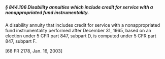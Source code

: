##### § 844.106 Disability annuities which include credit for service with a nonappropriated fund instrumentality. #####

A disability annuity that includes credit for service with a nonappropriated fund instrumentality performed after December 31, 1965, based on an election under 5 CFR part 847, subpart D, is computed under 5 CFR part 847, subpart F.

[68 FR 2178, Jan. 16, 2003]